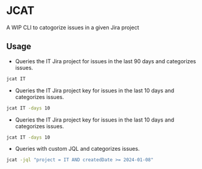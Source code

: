# JCAT
A WIP CLI to catogorize issues in a given Jira project

## Usage
- Queries the IT Jira project for issues in the last 90 days and categorizes issues.
```sh
jcat IT
```
- Queries the IT Jira project key for issues in the last 10 days and categorizes issues.
```sh
jcat IT -days 10
```
- Queries the IT Jira project key for issues in the last 10 days and categorizes issues.
```sh
jcat IT -days 10
```
- Queries with custom JQL and categorizes issues.
```sh
jcat -jql "project = IT AND createdDate >= 2024-01-08"
```